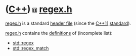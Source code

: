 # ([C++](Cpp.md)) ![C++11](PicCpp11.png) [regex.h](CppRegexH.md)

[regex.h](CppRegexH.md) is a standard [header file](CppHeaderFile.md)
(since the [C++11](Cpp11.md) [standard](CppStandard.md)).

[regex.h](CppRegexH.md) contains the [definitions](CppDefinition.md)
of (incomplete list):

  * [std::regex](CppStdRegex.md)
  * [std::regex_match](CppStdRegex_match.md)
